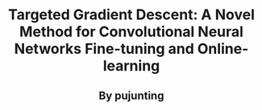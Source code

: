 # <center>Targeted Gradient Descent: A Novel Method for Convolutional Neural Networks Fine-tuning and Online-learning</center>
## <center>By pujunting</center>